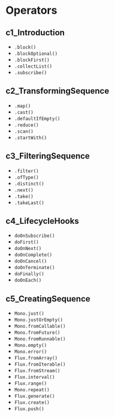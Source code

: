 # Operators

## c1_Introduction

- `.block()`
- `.blockOptional()`
- `.blockFirst()`
- `.collectList()`
- `.subscribe()`

## c2_TransformingSequence

- `.map()`
- `.cast()`
- `.defaultIfEmpty()`
- `.reduce()`
- `.scan()`
- `.startWith()`

## c3_FilteringSequence

- `.filter()`
- `.ofType()`
- `.distinct()`
- `.next()`
- `.take()`
- `.takeLast()`

## c4_LifecycleHooks

- `doOnSubscribe()`
- `doFirst()`
- `doOnNext()`
- `doOnComplete()`
- `doOnCancel()`
- `doOnTerminate()`
- `doFinally()`
- `doOnEach()`

## c5_CreatingSequence

- `Mono.just()`
- `Mono.justOrEmpty()`
- `Mono.fromCallable()`
- `Mono.fromFuture()`
- `Mono.fromRunnable()`
- `Mono.empty()`
- `Mono.error()`
- `Flux.fromArray()`
- `Flux.fromIterable()`
- `Flux.fromStream()`
- `Flux.interval()`
- `Flux.range()`
- `Mono.repeat()`
- `Flux.generate()`
- `Flux.create()`
- `Flux.push()`
